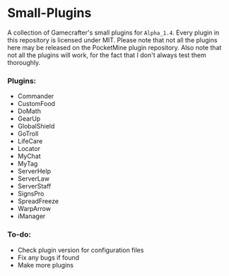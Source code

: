 # Small-Plugins
A collection of Gamecrafter's small plugins for `Alpha_1.4`. Every plugin in this repository is licensed under MIT. Please
note that not all the plugins here may be released on the PocketMine plugin repository. Also note that not all the plugins will work, for the fact that I don't always test them thoroughly.

### Plugins:
* Commander
* CustomFood
* DoMath
* GearUp
* GlobalShield
* GoTroll
* LifeCare
* Locator
* MyChat
* MyTag
* ServerHelp
* ServerLaw
* ServerStaff
* SignsPro
* SpreadFreeze
* WarpArrow
* iManager

### To-do:
* Check plugin version for configuration files
* Fix any bugs if found
* Make more plugins
